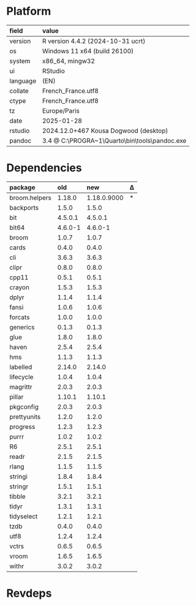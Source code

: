 # Platform

|field    |value                                         |
|:--------|:---------------------------------------------|
|version  |R version 4.4.2 (2024-10-31 ucrt)             |
|os       |Windows 11 x64 (build 26100)                  |
|system   |x86_64, mingw32                               |
|ui       |RStudio                                       |
|language |(EN)                                          |
|collate  |French_France.utf8                            |
|ctype    |French_France.utf8                            |
|tz       |Europe/Paris                                  |
|date     |2025-01-28                                    |
|rstudio  |2024.12.0+467 Kousa Dogwood (desktop)         |
|pandoc   |3.4 @ C:\PROGRA~1\Quarto\bin\tools\pandoc.exe |

# Dependencies

|package       |old     |new         |Δ  |
|:-------------|:-------|:-----------|:--|
|broom.helpers |1.18.0  |1.18.0.9000 |*  |
|backports     |1.5.0   |1.5.0       |   |
|bit           |4.5.0.1 |4.5.0.1     |   |
|bit64         |4.6.0-1 |4.6.0-1     |   |
|broom         |1.0.7   |1.0.7       |   |
|cards         |0.4.0   |0.4.0       |   |
|cli           |3.6.3   |3.6.3       |   |
|clipr         |0.8.0   |0.8.0       |   |
|cpp11         |0.5.1   |0.5.1       |   |
|crayon        |1.5.3   |1.5.3       |   |
|dplyr         |1.1.4   |1.1.4       |   |
|fansi         |1.0.6   |1.0.6       |   |
|forcats       |1.0.0   |1.0.0       |   |
|generics      |0.1.3   |0.1.3       |   |
|glue          |1.8.0   |1.8.0       |   |
|haven         |2.5.4   |2.5.4       |   |
|hms           |1.1.3   |1.1.3       |   |
|labelled      |2.14.0  |2.14.0      |   |
|lifecycle     |1.0.4   |1.0.4       |   |
|magrittr      |2.0.3   |2.0.3       |   |
|pillar        |1.10.1  |1.10.1      |   |
|pkgconfig     |2.0.3   |2.0.3       |   |
|prettyunits   |1.2.0   |1.2.0       |   |
|progress      |1.2.3   |1.2.3       |   |
|purrr         |1.0.2   |1.0.2       |   |
|R6            |2.5.1   |2.5.1       |   |
|readr         |2.1.5   |2.1.5       |   |
|rlang         |1.1.5   |1.1.5       |   |
|stringi       |1.8.4   |1.8.4       |   |
|stringr       |1.5.1   |1.5.1       |   |
|tibble        |3.2.1   |3.2.1       |   |
|tidyr         |1.3.1   |1.3.1       |   |
|tidyselect    |1.2.1   |1.2.1       |   |
|tzdb          |0.4.0   |0.4.0       |   |
|utf8          |1.2.4   |1.2.4       |   |
|vctrs         |0.6.5   |0.6.5       |   |
|vroom         |1.6.5   |1.6.5       |   |
|withr         |3.0.2   |3.0.2       |   |

# Revdeps

